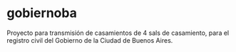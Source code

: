 # gobiernoba

Proyecto para transmisión de casamientos de 4 sals de casamiento, para el registro civil del Gobierno de la Ciudad de Buenos Aires.
